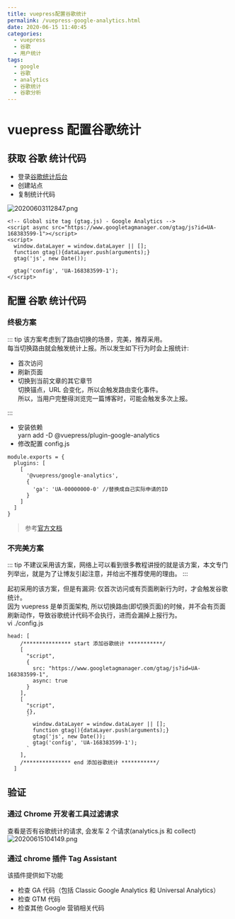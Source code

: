 ```yaml
---
title: vuepress配置谷歌统计
permalink: /vuepress-google-analytics.html
date: 2020-06-15 11:40:45
categories:
  - vuepress
  - 谷歌
  - 用户统计
tags:
  - google
  - 谷歌
  - analytics
  - 谷歌统计
  - 谷歌分析
---
```


# vuepress 配置谷歌统计

## 获取 谷歌 统计代码

- 登录[谷歌统计后台](https://analytics.google.com)
- 创建站点
- 复制统计代码

![20200603112847.png](https://cdn.jsdelivr.net/gh/wangshibiaoFlytiger/blog_picBed1/images/20200603112847.png)

```
<!-- Global site tag (gtag.js) - Google Analytics -->
<script async src="https://www.googletagmanager.com/gtag/js?id=UA-168383599-1"></script>
<script>
  window.dataLayer = window.dataLayer || [];
  function gtag(){dataLayer.push(arguments);}
  gtag('js', new Date());

  gtag('config', 'UA-168383599-1');
</script>
```

## 配置 谷歌 统计代码

### 终极方案

::: tip
该方案考虑到了路由切换的场景，完美，推荐采用。  
每当切换路由就会触发统计上报。所以发生如下行为时会上报统计:

- 首次访问
- 刷新页面
- 切换到当前文章的其它章节  
  切换锚点，URL 会变化，所以会触发路由变化事件。  
  所以，当用户完整得浏览完一篇博客时，可能会触发多次上报。

:::

- 安装依赖  
  yarn add -D @vuepress/plugin-google-analytics
- 修改配置 config.js

```
module.exports = {
  plugins: [
    [
      '@vuepress/google-analytics',
      {
        'ga': 'UA-00000000-0' //替换成自己实际申请的ID
      }
    ]
  ]
}
```

> 参考[官方文档](https://vuepress.vuejs.org/plugin/official/plugin-google-analytics.html#install)

### 不完美方案

::: tip
不建议采用该方案，网络上可以看到很多教程讲授的就是该方案，本文专门列举出，就是为了让博友引起注意，并给出不推荐使用的理由。
:::

起初采用的该方案，但是有漏洞: 仅首次访问或有页面刷新行为时，才会触发谷歌统计。  
因为 vuepress 是单页面架构, 所以切换路由(即切换页面)的时候，并不会有页面刷新动作，导致谷歌统计代码不会执行，进而会漏掉上报行为。  
vi ./config.js

```
head: [
    /*************** start 添加谷歌统计 ***********/
    [
      "script",
      {
        src: "https://www.googletagmanager.com/gtag/js?id=UA-168383599-1",
        async: true
      }
    ],
    [
      "script",
      {},
      `
        window.dataLayer = window.dataLayer || [];
        function gtag(){dataLayer.push(arguments);}
        gtag('js', new Date());
        gtag('config', 'UA-168383599-1');
      `
    ],
    /*************** end 添加谷歌统计 ***********/
  ]
```

## 验证

### 通过 Chrome 开发者工具过滤请求

查看是否有谷歌统计的请求, 会发车 2 个请求(analytics.js 和 collect)  
![20200615104149.png](https://cdn.jsdelivr.net/gh/wangshibiaoFlytiger/blog_picBed1/images/20200615104149.png)

### 通过 chrome 插件 Tag Assistant

该插件提供如下功能

- 检查 GA 代码（包括 Classic Google Analytics 和 Universal Analytics）
- 检查 GTM 代码
- 检查其他 Google 营销相关代码
